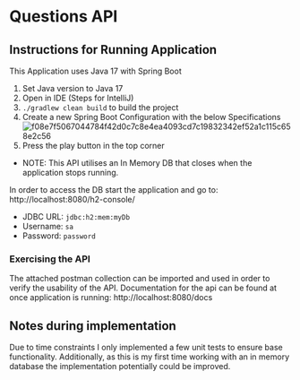 # Questions API

## Instructions for Running Application
This Application uses Java 17 with Spring Boot
1. Set Java version to Java 17
2. Open in IDE (Steps for IntelliJ)
3. `./gradlew clean build` to build the project
4. Create a new Spring Boot Configuration with the below Specifications
   ![f08e7f5067044784f42d0c7c8e4ea4093cd7c19832342ef52a1c115c658e2c56](https://github.com/user-attachments/assets/50659a02-4083-47c0-a75a-ff14271bdb7c)
5. Press the play button in the top corner
- NOTE: This API utilises an In Memory DB that closes when the application stops running.

In order to access the DB start the application and go to: http://localhost:8080/h2-console/
- JDBC URL: `jdbc:h2:mem:myDb`
- Username: `sa`
- Password: `password`

### Exercising the API
The attached postman collection can be imported and used in order to verify the usability of the API.
Documentation for the api can be found at once application is running: http://localhost:8080/docs

## Notes during implementation
Due to time constraints I only implemented a few unit tests to ensure base functionality.
Additionally, as this is my first time working with an in memory database the implementation potentially could be improved.
